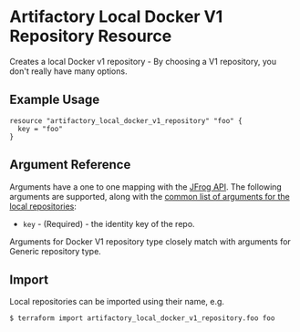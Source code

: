 # Artifactory Local Docker V1 Repository Resource

Creates a local Docker v1 repository - By choosing a V1 repository, you don't really have many options.

## Example Usage

```hcl
resource "artifactory_local_docker_v1_repository" "foo" {
  key = "foo"
}
```

## Argument Reference

Arguments have a one to one mapping with the [JFrog API](https://www.jfrog.com/confluence/display/RTF/Repository+Configuration+JSON).
The following arguments are supported, along with the [common list of arguments for the local repositories](local.md):

* `key` - (Required) - the identity key of the repo.

Arguments for Docker V1 repository type closely match with arguments for Generic repository type.

## Import

Local repositories can be imported using their name, e.g.
```
$ terraform import artifactory_local_docker_v1_repository.foo foo
```